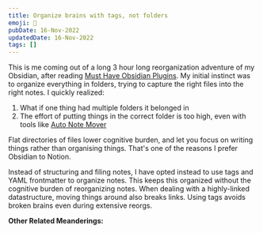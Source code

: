 ```yaml
---
title: Organize brains with tags, not folders
emoji: 🧠
pubDate: 16-Nov-2022
updatedDate: 16-Nov-2022
tags: []
---
```


This is me coming out of a long 3 hour long reorganization adventure of my Obsidian, after reading [Must Have Obsidian Plugins](https://pkmjournal.com/the-must-have-obsidian-plugins-5a99821b18b2). My initial instinct was to organize everything in folders, trying to capture the right files into the right notes. I quickly realized:

1. What if one thing had multiple folders it belonged in
2. The effort of putting things in the correct folder is too high, even with tools like [Auto Note Mover]([https://github.com/farux/obsidian-auto-note-mover](https://github.com/farux/obsidian-auto-note-mover))

Flat directories of files lower cognitive burden, and let you focus on writing things rather than organising things. That's one of the reasons I prefer Obsidian to Notion.

Instead of structuring and filing notes, I have opted instead to use tags and YAML frontmatter to organize notes. This keeps this organized without the cognitive burden of reorganizing notes. When dealing with a highly-linked datastructure, moving things around also breaks links. Using tags avoids broken brains even during extensive reorgs.

**Other Related Meanderings:**